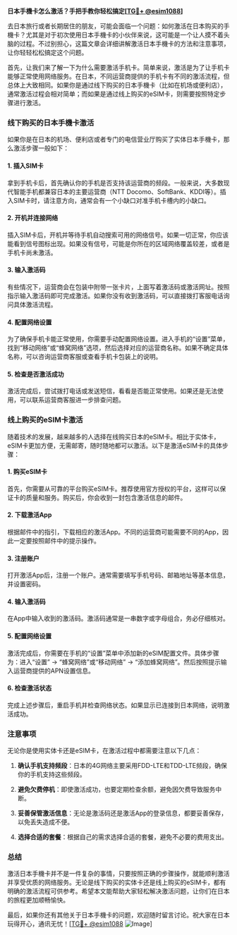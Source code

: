 **日本手機卡怎么激活？手把手教你轻松搞定[[TG💪+ @esim1088](https://t.me/s/esim1088)]**

去日本旅行或者长期居住的朋友，可能会面临一个问题：如何激活在日本购买的手機卡？尤其是对于初次使用日本手機卡的小伙伴来说，这可能是一个让人摸不着头脑的过程。不过别担心，这篇文章会详细讲解激活日本手機卡的方法和注意事项，让你轻轻松松搞定这个问题。

首先，让我们来了解一下为什么需要激活手机卡。简单来说，激活是为了让手机卡能够正常使用网络服务。在日本，不同运营商提供的手机卡有不同的激活流程，但总体上大致相同。如果你是通过线下购买的日本手機卡（比如在机场或便利店），通常激活过程会相对简单；而如果是通过线上购买的eSIM卡，则需要按照特定步骤进行激活。

### 线下购买的日本手機卡激活

如果你是在日本的机场、便利店或者专门的电信营业厅购买了实体日本手機卡，那么激活步骤一般如下：

#### 1. 插入SIM卡
拿到手机卡后，首先确认你的手机是否支持该运营商的频段。一般来说，大多数现代智能手机都兼容日本的主要运营商（NTT Docomo、SoftBank、KDDI等）。插入SIM卡时，请注意方向，通常会有一个小缺口对准手机卡槽内的小缺口。

#### 2. 开机并连接网络
插入SIM卡后，开机并等待手机自动搜索可用的网络信号。如果一切正常，你应该能看到信号图标出现。如果没有信号，可能是你所在的区域网络覆盖较差，或者是手机卡尚未激活。

#### 3. 输入激活码
有些情况下，运营商会在包装中附带一张卡片，上面写着激活码或激活网址。按照指示输入激活码即可完成激活。如果你没有收到激活码，可以直接拨打客服电话询问具体激活流程。

#### 4. 配置网络设置
为了确保手机卡能正常使用，你需要手动配置网络设置。进入手机的“设置”菜单，找到“移动网络”或“蜂窝网络”选项，然后选择对应的运营商名称。如果不确定具体名称，可以咨询运营商客服或查看手机卡包装上的说明。

#### 5. 检查是否激活成功
激活完成后，尝试拨打电话或发送短信，看看是否能正常使用。如果还是无法使用，可以联系运营商客服进一步排查问题。

### 线上购买的eSIM卡激活

随着技术的发展，越来越多的人选择在线购买日本的eSIM卡。相比于实体卡，eSIM卡更加方便，无需邮寄，随时随地都可以激活。以下是激活eSIM卡的具体步骤：

#### 1. 购买eSIM卡
首先，你需要从可靠的平台购买eSIM卡。推荐使用官方授权的平台，这样可以保证卡的质量和服务。购买后，你会收到一封包含激活信息的邮件。

#### 2. 下载激活App
根据邮件中的指引，下载相应的激活App。不同的运营商可能需要不同的App，因此一定要按照邮件中的提示操作。

#### 3. 注册账户
打开激活App后，注册一个账户。通常需要填写手机号码、邮箱地址等基本信息，并设置密码。

#### 4. 输入激活码
在App中输入收到的激活码。激活码通常是一串数字或字母组合，务必仔细核对。

#### 5. 配置网络设置
激活完成后，你需要在手机的“设置”菜单中添加新的eSIM配置文件。具体步骤为：进入“设置” -> “蜂窝网络”或“移动网络” -> “添加蜂窝网络”。然后按照提示输入运营商提供的APN设置信息。

#### 6. 检查激活状态
完成上述步骤后，重启手机并检查网络状态。如果显示已连接到日本网络，说明激活成功。

### 注意事项

无论你是使用实体卡还是eSIM卡，在激活过程中都需要注意以下几点：

1. **确认手机支持频段**：日本的4G网络主要采用FDD-LTE和TDD-LTE频段，确保你的手机支持这些频段。
   
2. **避免欠费停机**：即使激活成功，也要定期检查余额，避免因欠费导致服务中断。

3. **妥善保管激活信息**：无论是激活码还是激活App的登录信息，都要妥善保存，以免丢失造成不便。

4. **选择合适的套餐**：根据自己的需求选择合适的套餐，避免不必要的费用支出。

### 总结

激活日本手機卡并不是一件复杂的事情，只要按照正确的步骤操作，就能顺利激活并享受优质的网络服务。无论是线下购买的实体卡还是线上购买的eSIM卡，都有明确的激活流程可供参考。希望本文能帮助大家轻松解决激活问题，让你们在日本的旅程更加顺畅愉快。

最后，如果你还有其他关于日本手機卡的问题，欢迎随时留言讨论。祝大家在日本玩得开心，通讯无忧！[[TG💪+ @esim1088](https://t.me/s/esim1088) ![Image](https://i.postimg.cc/4NQfJmqS/Snipaste-2025-05-13-00-14-12.png)]